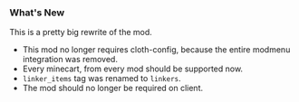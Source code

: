 ### What's New

This is a pretty big rewrite of the mod.

* This mod no longer requires cloth-config, because the entire modmenu integration was removed.
* Every minecart, from every mod should be supported now.
* `linker_items` tag was renamed to `linkers`.
* The mod should no longer be required on client.
